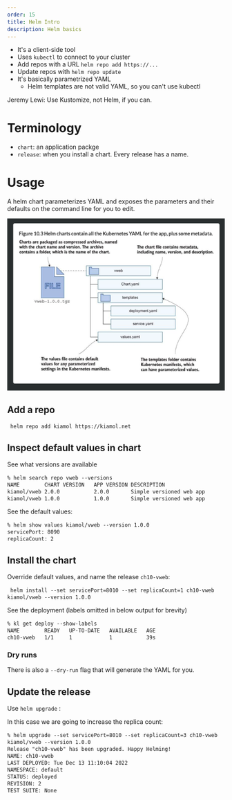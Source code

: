 ```yaml
---
order: 15
title: Helm Intro
description: Helm basics
---
```


- It's a client-side tool
- Uses `kubectl` to connect to your cluster
- Add repos with a URL `helm repo add https://...`
- Update repos with `helm repo update`
- It's basically parametrized YAML
	- Helm templates are not valid YAML, so you can't use kubectl

Jeremy Lewi:  Use Kustomize, not Helm, if you can.


# Terminology
- `chart`: an application packge 
- `release`: when you install a chart.  Every release has a name.


# Usage

A helm chart parameterizes YAML and exposes the parameters and their defaults on the command line for you to edit. 

![](20221213105720.png)


## Add a repo

```
 helm repo add kiamol https://kiamol.net
```

## Inspect default values in chart

See what versions are available

```
% helm search repo vweb --versions  
NAME       	CHART VERSION	APP VERSION	DESCRIPTION
kiamol/vweb	2.0.0        	2.0.0      	Simple versioned web app
kiamol/vweb	1.0.0        	1.0.0      	Simple versioned web app
```

See the default values:

```
% helm show values kiamol/vweb --version 1.0.0                                                                            
servicePort: 8090
replicaCount: 2
```

## Install the chart

Override default values, and name the release `ch10-vweb`:

```
 helm install --set servicePort=8010 --set replicaCount=1 ch10-vweb kiamol/vweb --version 1.0.0
```


See the deployment (labels omitted in below output for brevity)

```
% kl get deploy --show-labels                                                                                                              
NAME        READY   UP-TO-DATE   AVAILABLE   AGE
ch10-vweb   1/1     1            1           39s
```

### Dry runs

There is also a `--dry-run` flag that will generate the YAML for you.  

## Update the release

Use `helm upgrade` :

In this case we are going to increase the replica count:

```
% helm upgrade --set servicePort=8010 --set replicaCount=3 ch10-vweb kiamol/vweb --version 1.0.0
Release "ch10-vweb" has been upgraded. Happy Helming!
NAME: ch10-vweb
LAST DEPLOYED: Tue Dec 13 11:10:04 2022
NAMESPACE: default
STATUS: deployed
REVISION: 2
TEST SUITE: None
```



